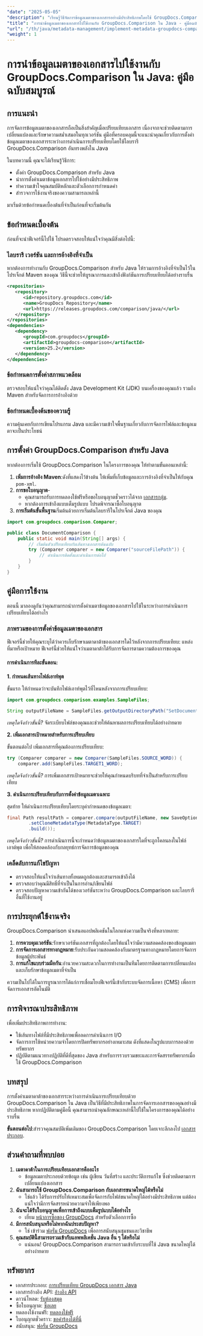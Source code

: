 ```yaml
---
"date": "2025-05-05"
"description": "เรียนรู้วิธีจัดการข้อมูลเมตาของเอกสารอย่างมีประสิทธิภาพโดยใช้ GroupDocs.Comparison ใน Java คู่มือนี้ครอบคลุมถึงการตั้งค่า การกำหนดค่า และการใช้งานจริงเพื่อการจัดการเอกสารที่ดีขึ้น"
"title": "การนำข้อมูลเมตาของเอกสารไปใช้งานกับ GroupDocs.Comparison ใน Java - คู่มือฉบับสมบูรณ์"
"url": "/th/java/metadata-management/implement-metadata-groupdocs-comparison-java-guide/"
"weight": 1
---
```


# การนำข้อมูลเมตาของเอกสารไปใช้งานกับ GroupDocs.Comparison ใน Java: คู่มือฉบับสมบูรณ์

## การแนะนำ

การจัดการข้อมูลเมตาของเอกสารถือเป็นสิ่งสำคัญเมื่อเปรียบเทียบเอกสาร เนื่องจากจะช่วยติดตามการเปลี่ยนแปลงและรักษาความสม่ำเสมอในทุกเวอร์ชัน คู่มือที่ครอบคลุมนี้จะแนะนำคุณเกี่ยวกับการตั้งค่าข้อมูลเมตาของเอกสารระหว่างการดำเนินการเปรียบเทียบโดยใช้ไลบรารี GroupDocs.Comparison อันทรงพลังใน Java

ในบทความนี้ คุณจะได้เรียนรู้วิธีการ:
- ตั้งค่า GroupDocs.Comparison สำหรับ Java
- นำการตั้งค่าเมตาข้อมูลเอกสารไปใช้อย่างมีประสิทธิภาพ
- ทำความเข้าใจคุณสมบัติหลักและตัวเลือกการกำหนดค่า
- สำรวจการใช้งานจริงของความสามารถเหล่านี้

มาเริ่มด้วยข้อกำหนดเบื้องต้นที่จำเป็นก่อนที่จะเริ่มต้นกัน

## ข้อกำหนดเบื้องต้น

ก่อนที่จะนำฟีเจอร์นี้ไปใช้ โปรดตรวจสอบให้แน่ใจว่าคุณมีสิ่งต่อไปนี้:

### ไลบรารี เวอร์ชัน และการอ้างอิงที่จำเป็น

หากต้องการทำงานกับ GroupDocs.Comparison สำหรับ Java ให้รวมการอ้างอิงที่จำเป็นไว้ในโปรเจ็กต์ Maven ของคุณ วิธีนี้จะช่วยให้บูรณาการและเข้าถึงฟังก์ชันการเปรียบเทียบได้อย่างราบรื่น

```xml
<repositories>
   <repository>
      <id>repository.groupdocs.com</id>
      <name>GroupDocs Repository</name>
      <url>https://releases.groupdocs.com/comparison/java/</url>
   </repository>
</repositories>
<dependencies>
   <dependency>
      <groupId>com.groupdocs</groupId>
      <artifactId>groupdocs-comparison</artifactId>
      <version>25.2</version>
   </dependency>
</dependencies>
```

### ข้อกำหนดการตั้งค่าสภาพแวดล้อม

ตรวจสอบให้แน่ใจว่าคุณได้ติดตั้ง Java Development Kit (JDK) บนเครื่องของคุณแล้ว รวมถึง Maven สำหรับจัดการการอ้างอิงด้วย

### ข้อกำหนดเบื้องต้นของความรู้

ความคุ้นเคยกับการเขียนโปรแกรม Java และมีความเข้าใจพื้นฐานเกี่ยวกับการจัดการไฟล์และข้อมูลเมตาจะเป็นประโยชน์

## การตั้งค่า GroupDocs.Comparison สำหรับ Java

หากต้องการเริ่มใช้ GroupDocs.Comparison ในโครงการของคุณ ให้ทำตามขั้นตอนเหล่านี้:

1. **เพิ่มการอ้างอิง Maven**:ดังที่แสดงไว้ข้างต้น ให้เพิ่มที่เก็บข้อมูลและการอ้างอิงที่จำเป็นให้กับคุณ `pom-xml`.
2. **การขอใบอนุญาต**-
   - คุณสามารถรับการทดลองใช้ฟรีหรือขอใบอนุญาตชั่วคราวได้จาก [เอกสารกลุ่ม](https://purchase-groupdocs.com/temporary-license/).
   - หากต้องการเข้าถึงแบบเต็มรูปแบบ โปรดพิจารณาซื้อใบอนุญาต
3. **การเริ่มต้นขั้นพื้นฐาน**เริ่มต้นด้วยการเริ่มต้นไลบรารีในโปรเจ็กต์ Java ของคุณ

```java
import com.groupdocs.comparison.Comparer;

public class DocumentComparison {
    public static void main(String[] args) {
        // เริ่มต้นตัวเปรียบเทียบกับเส้นทางเอกสารต้นฉบับ
        try (Comparer comparer = new Comparer("sourceFilePath")) {
            // ดำเนินการติดตั้งและดำเนินการต่อไป
        }
    }
}
```

## คู่มือการใช้งาน

ตอนนี้ มาลองดูกันว่าคุณสามารถนำการตั้งค่าเมตาข้อมูลของเอกสารไปใช้ในระหว่างการดำเนินการเปรียบเทียบได้อย่างไร

### ภาพรวมของการตั้งค่าข้อมูลเมตาของเอกสาร

ฟีเจอร์นี้ช่วยให้คุณระบุได้ว่าควรเก็บรักษาเมตาดาต้าของเอกสารใดไว้หลังจากการเปรียบเทียบ: แหล่งที่มาหรือเป้าหมาย ฟีเจอร์นี้ช่วยให้แน่ใจว่าเมตาดาต้าได้รับการจัดการตามความต้องการของคุณ

#### การดำเนินการทีละขั้นตอน:

**1. กำหนดเส้นทางไฟล์เอาท์พุต**

ขั้นแรก ให้กำหนดว่าจะบันทึกไฟล์เอาท์พุตไว้ที่ไหนหลังจากการเปรียบเทียบ:

```java
import com.groupdocs.comparison.examples.SampleFiles;

String outputFileName = SampleFiles.getOutputDirectoryPath("SetDocumentMetadataTarget");
```

*เหตุใดจึงก้าวขั้นนี้?* จัดระเบียบไฟล์ของคุณและช่วยให้ค้นหาผลการเปรียบเทียบได้อย่างง่ายดาย

**2. เพิ่มเอกสารเป้าหมายสำหรับการเปรียบเทียบ**

ขั้นตอนต่อไป เพิ่มเอกสารที่คุณต้องการเปรียบเทียบ:

```java
try (Comparer comparer = new Comparer(SampleFiles.SOURCE_WORD)) {
    comparer.add(SampleFiles.TARGET1_WORD);
```

*เหตุใดจึงก้าวขั้นนี้?* การเพิ่มเอกสารเป้าหมายจะช่วยให้คุณกำหนดบริบทที่จำเป็นสำหรับการเปรียบเทียบ

**3. ดำเนินการเปรียบเทียบกับการตั้งค่าข้อมูลเมตาเฉพาะ**

สุดท้าย ให้ดำเนินการเปรียบเทียบโดยระบุค่ากำหนดของข้อมูลเมตา:

```java
final Path resultPath = comparer.compare(outputFileName, new SaveOptions.Builder()
        .setCloneMetadataType(MetadataType.TARGET)
        .build());
```

*เหตุใดจึงก้าวขั้นนี้?* การดำเนินการนี้จะกำหนดว่าข้อมูลเมตาของเอกสารใดที่จะถูกโคลนลงในไฟล์เอาต์พุต เพื่อให้สอดคล้องกับกลยุทธ์การจัดการข้อมูลของคุณ

### เคล็ดลับการแก้ไขปัญหา

- ตรวจสอบให้แน่ใจว่าเส้นทางทั้งหมดถูกต้องและสามารถเข้าถึงได้
- ตรวจสอบว่าคุณมีสิทธิ์ที่จำเป็นในการอ่าน/เขียนไฟล์
- ตรวจสอบปัญหาความเข้ากันได้ของเวอร์ชันระหว่าง GroupDocs.Comparison และไลบรารีอื่นที่ใช้งานอยู่

## การประยุกต์ใช้งานจริง

GroupDocs.Comparison นำเสนอแอปพลิเคชันในโลกแห่งความเป็นจริงที่หลากหลาย:

1. **การควบคุมเวอร์ชัน**:รักษาเวอร์ชันเอกสารที่ถูกต้องโดยให้แน่ใจว่ามีความสอดคล้องของข้อมูลเมตา
2. **การจัดการเอกสารทางกฎหมาย**:รับประกันความสอดคล้องกับมาตรฐานทางกฎหมายโดยการจัดการข้อมูลผู้ประพันธ์
3. **การแก้ไขแบบร่วมมือกัน**:อำนวยความสะดวกในการทำงานเป็นทีมโดยการติดตามการเปลี่ยนแปลงและเก็บรักษาข้อมูลเมตาที่จำเป็น

ความเป็นไปได้ในการบูรณาการได้แก่การเชื่อมโยงฟีเจอร์นี้เข้ากับระบบจัดการเนื้อหา (CMS) เพื่อการจัดการเอกสารอัตโนมัติ

## การพิจารณาประสิทธิภาพ

เพื่อเพิ่มประสิทธิภาพการทำงาน:
- ใช้เส้นทางไฟล์ที่มีประสิทธิภาพเพื่อลดการดำเนินการ I/O
- จัดการการใช้หน่วยความจำโดยการปิดทรัพยากรอย่างเหมาะสม ดังที่แสดงในรูปแบบการลองด้วยทรัพยากร
- ปฏิบัติตามแนวทางปฏิบัติที่ดีที่สุดของ Java สำหรับการรวบรวมขยะและการจัดสรรทรัพยากรเมื่อใช้ GroupDocs.Comparison

## บทสรุป

การตั้งค่าเมตาดาต้าของเอกสารระหว่างการดำเนินการเปรียบเทียบด้วย GroupDocs.Comparison ใน Java เป็นวิธีที่มีประสิทธิภาพในการจัดการเอกสารของคุณอย่างมีประสิทธิภาพ หากปฏิบัติตามคู่มือนี้ คุณสามารถนำคุณลักษณะเหล่านี้ไปใช้ในโครงการของคุณได้อย่างราบรื่น

**ขั้นตอนต่อไป**:สำรวจคุณสมบัติเพิ่มเติมของ GroupDocs.Comparison โดยเจาะลึกลงไป [เอกสารประกอบ](https://docs-groupdocs.com/comparison/java/).

## ส่วนคำถามที่พบบ่อย

1. **เมตาดาต้าในการเปรียบเทียบเอกสารคืออะไร**
   - ข้อมูลเมตาประกอบด้วยข้อมูล เช่น ผู้เขียน วันที่สร้าง และประวัติการแก้ไข ซึ่งช่วยติดตามการเปลี่ยนแปลงเอกสาร
2. **ฉันสามารถใช้ GroupDocs.Comparison กับเอกสารขนาดใหญ่ได้หรือไม่**
   - ใช่แล้ว ได้รับการปรับให้เหมาะสมเพื่อจัดการกับไฟล์ขนาดใหญ่ได้อย่างมีประสิทธิภาพ แต่ต้องแน่ใจว่ามีการจัดสรรหน่วยความจำให้เพียงพอ
3. **ฉันจะได้รับใบอนุญาตเพื่อการเข้าถึงแบบเต็มรูปแบบได้อย่างไร**
   - เยี่ยม [หน้าการซื้อของ GroupDocs](https://purchase.groupdocs.com/buy) สำหรับตัวเลือกการซื้อ
4. **มีการสนับสนุนหรือไม่หากฉันประสบปัญหา?**
   - ใช่ เข้าร่วม [ฟอรั่ม GroupDocs](https://forum.groupdocs.com/c/comparison) เพื่อการสนับสนุนชุมชนและวิชาชีพ
5. **คุณสมบัตินี้สามารถรวมเข้ากับแอพพลิเคชั่น Java อื่น ๆ ได้หรือไม่**
   - แน่นอน! GroupDocs.Comparison สามารถรวมเข้ากับระบบที่ใช้ Java ขนาดใหญ่ได้อย่างง่ายดาย

## ทรัพยากร

- เอกสารประกอบ: [การเปรียบเทียบ GroupDocs เอกสาร Java](https://docs.groupdocs.com/comparison/java/)
- เอกสารอ้างอิง API: [อ้างอิง API](https://reference.groupdocs.com/comparison/java/)
- ดาวน์โหลด: [รับห้องสมุด](https://releases.groupdocs.com/comparison/java/)
- ซื้อใบอนุญาต: [ซื้อเลย](https://purchase.groupdocs.com/buy)
- ทดลองใช้งานฟรี: [ทดลองใช้ฟรี](https://releases.groupdocs.com/comparison/java/)
- ใบอนุญาตชั่วคราว: [ขอคำร้องได้ที่นี่](https://purchase.groupdocs.com/temporary-license/)
- สนับสนุน: [ฟอรั่ม GroupDocs](https://forum.groupdocs.com/c/comparison)